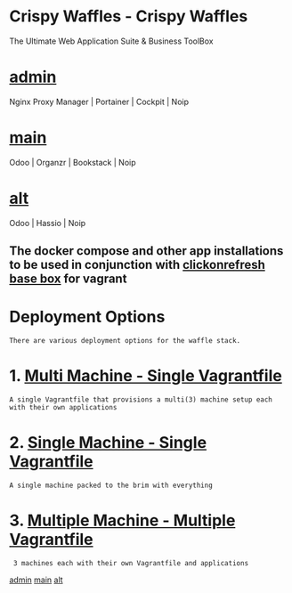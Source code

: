 # Crispy Waffles - Crispy Waffles
The Ultimate Web Application Suite & Business ToolBox

# [admin](https://github.com/clickonrefresh/clickonultimate/tree/clickonadmin)
Nginx Proxy Manager | Portainer | Cockpit | Noip

# [main](https://github.com/clickonrefresh/clickonultimate/tree/clickonmain)
Odoo | Organzr | Bookstack | Noip

# [alt](https://github.com/clickonrefresh/clickonultimate/tree/clickonalt)
Odoo | Hassio | Noip

## The docker compose and other app installations to be used in conjunction with [clickonrefresh base box](https://app.vagrantup.com/clickonrefresh/boxes/clickonrefresh-ubuntu20.04) for vagrant

# Deployment Options
    There are various deployment options for the waffle stack.

# 1. [Multi Machine - Single Vagrantfile](https://github.com/Crispy-Waffles/Waffle-Stack/tree/crispy-waffles/multi-machine)
    A single Vagrantfile that provisions a multi(3) machine setup each with their own applications

# 2. [Single Machine - Single Vagrantfile](https://github.com/Crispy-Waffles/Waffle-Stack/tree/crispy-waffles/single-machine)
    A single machine packed to the brim with everything

# 3. [Multiple Machine - Multiple Vagrantfile](https://github.com/Crispy-Waffles/Waffle-Stack)
     3 machines each with their own Vagrantfile and applications
   [admin](https://github.com/Crispy-Waffles/Waffle-Stack/tree/crispy-waffles/adminapps)
   [main](https://github.com/Crispy-Waffles/Waffle-Stack/tree/crispy-waffles/mainapps)
   [alt](https://github.com/Crispy-Waffles/Waffle-Stack/tree/crispy-waffles/altapps)
 

